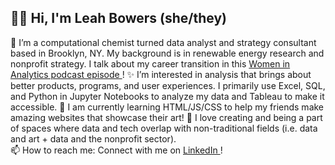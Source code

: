 ## 👋🏼 Hi, I'm Leah Bowers (she/they)

🔷 I’m a computational chemist turned data analyst and strategy consultant based in Brooklyn, NY. My background is in renewable energy research and nonprofit strategy.
I talk about my career transition in this <a href = "https://www.womeninanalytics.com/podcast-episodes/ep12"> Women in Analytics podcast episode </a>!
✨ I’m interested in analysis that brings about better products, programs, and user experiences. I primarily use Excel, SQL, and Python in Jupyter Notebooks 
to analyze my data and Tableau to make it accessible.
🌱 I am currently learning HTML/JS/CSS to help my friends make amazing websites that showcase their art!
👯 I love creating and being a part of spaces where data and tech overlap with non-traditional fields (i.e. data and art + data and the nonprofit sector).  
📫 How to reach me: Connect with me on <a href="https://www.linkedin.com/in/lmrb/">LinkedIn </a>! 

